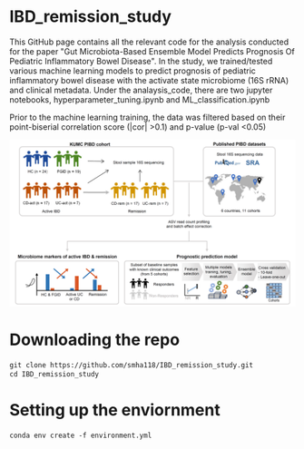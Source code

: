 
# IBD_remission_study
This GitHub page contains all the relevant code for the analysis conducted for the paper "Gut Microbiota-Based Ensemble Model Predicts Prognosis Of Pediatric Inflammatory Bowel Disease". In the study, we trained/tested various machine learning models to predict prognosis of pediatric inflammatory bowel disease with the activate state microbiome (16S rRNA) and clinical metadata.
Under the analaysis_code, there are two jupyter notebooks, hyperparameter_tuning.ipynb and ML_classification.ipynb <br>

Prior to the machine learning training, the data was filtered based on their point-biserial correlation score (|cor| >0.1) and p-value (p-val <0.05)


![Overall Schematic](https://github.com/smha118/IBD_remission_study/blob/main/figures/IBD_ML_Figures.png?raw=true)


# Downloading the repo
```
git clone https://github.com/smha118/IBD_remission_study.git
cd IBD_remission_study
```

# Setting up the enviornment

```
conda env create -f environment.yml
```